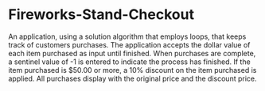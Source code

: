 # Fireworks-Stand-Checkout
An application, using a solution algorithm that employs loops, that keeps track of customers purchases. The application accepts the dollar value of each item purchased as input until finished. When purchases are complete, a sentinel value  of -1 is entered to indicate the process has finished. If the item purchased is $50.00 or more, a 10% discount on the  item purchased is applied. All purchases display with the original price and the discount price. 

